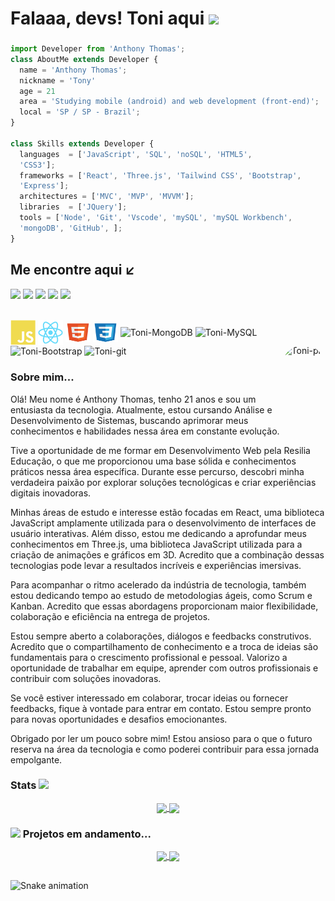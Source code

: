 ##  <h1 text-align="center">  Falaaa, devs!  Toni aqui <img src="https://emojis.slackmojis.com/emojis/images/1531849430/4246/blob-sunglasses.gif?1531849430" width="35px"></h1>

  
  ### 



```js
import Developer from 'Anthony Thomas';
class AboutMe extends Developer {
  name = 'Anthony Thomas';
  nickname = 'Tony'
  age = 21
  area = 'Studying mobile (android) and web development (front-end)';
  local = 'SP / SP - Brazil';
}

class Skills extends Developer {
  languages  = ['JavaScript', 'SQL', 'noSQL', 'HTML5',
  'CSS3'];
  frameworks = ['React', 'Three.js', 'Tailwind CSS', 'Bootstrap',
  'Express'];
  architectures = ['MVC', 'MVP', 'MVVM'];
  libraries  = ['JQuery'];
  tools = ['Node', 'Git', 'Vscode', 'mySQL', 'mySQL Workbench', 
  'mongoDB', 'GitHub', ]; 
}
```

## Me encontre aqui ↙
  <a href="https://www.linkedin.com/in/anthonythomasmm/" target="_blank"><img src="https://img.shields.io/badge/-LinkedIn-%230077B5?style=for-the-badge&logo=linkedin&logoColor=white" target="_blank"></a> 
  <a href="https://instagram.com/anthonythomas.jpg" target="_blank"><img src="https://img.shields.io/badge/-Instagram-%23E4405F?style=for-the-badge&logo=instagram&logoColor=white" target="_blank"></a>
  <a href = "mailto:anthonythomascontato@gmail.com"><img src="https://img.shields.io/badge/-Gmail-%23333?style=for-the-badge&logo=gmail&logoColor=white" target="_blank"></a>
 	<a href="https://www.twitch.tv/azkady" target="_blank"><img src="https://img.shields.io/badge/Twitch-9146FF?style=for-the-badge&logo=twitch&logoColor=white" target="_blank"></a>
   <a href="https://anthonythomas.vercel.app" target="_blank"><img src="https://img.shields.io/badge/<%2F>-Portfólio-purple" target="_blank" height="28" ></a>                                                    

<div style="display: inline_block"><br>
  <img align="center" alt="Toni-Js" height="40" width="40" src="https://raw.githubusercontent.com/devicons/devicon/master/icons/javascript/javascript-plain.svg">
  <img align="center" alt="Toni-React" height="40" width="40" src="https://raw.githubusercontent.com/devicons/devicon/master/icons/react/react-original.svg">

  <img align="center" alt="Toni-HTML" height="30" width="40" src="https://raw.githubusercontent.com/devicons/devicon/master/icons/html5/html5-original.svg">
  <img align="center" alt="Toni-CSS" height="30" width="40" src="https://raw.githubusercontent.com/devicons/devicon/master/icons/css3/css3-original.svg">

  <img align="center" alt="Toni-MongoDB" height="30" width="40" src="https://cdn.jsdelivr.net/gh/devicons/devicon/icons/mongodb/mongodb-original-wordmark.svg" />
  <img align="center" alt="Toni-MySQL" height="30" width="40" src="https://cdn.jsdelivr.net/gh/devicons/devicon/icons/mysql/mysql-original-wordmark.svg" />
  <img align="center" alt="Toni-Bootstrap" height="30" width="40" src="https://cdn.jsdelivr.net/gh/devicons/devicon/icons/bootstrap/bootstrap-original-wordmark.svg" />
  <img align="center" alt="Toni-git" height="30" width="40" src="https://cdn.jsdelivr.net/gh/devicons/devicon/icons/git/git-original-wordmark.svg" />
          
          
          
  <img align="right" alt="Toni-pic" height="150" style="border-radius:50px;" src="https://cdn.discordapp.com/attachments/954476183720964171/964913129614106634/Toni.jpg">
</div>



### Sobre mim... 
Olá! Meu nome é Anthony Thomas, tenho 21 anos e sou um entusiasta da tecnologia. Atualmente, estou cursando Análise e Desenvolvimento de Sistemas, buscando aprimorar meus conhecimentos e habilidades nessa área em constante evolução.

Tive a oportunidade de me formar em Desenvolvimento Web pela Resilia Educação, o que me proporcionou uma base sólida e conhecimentos práticos nessa área específica. Durante esse percurso, descobri minha verdadeira paixão por explorar soluções tecnológicas e criar experiências digitais inovadoras.

Minhas áreas de estudo e interesse estão focadas em React, uma biblioteca JavaScript amplamente utilizada para o desenvolvimento de interfaces de usuário interativas. Além disso, estou me dedicando a aprofundar meus conhecimentos em Three.js, uma biblioteca JavaScript utilizada para a criação de animações e gráficos em 3D. Acredito que a combinação dessas tecnologias pode levar a resultados incríveis e experiências imersivas.

Para acompanhar o ritmo acelerado da indústria de tecnologia, também estou dedicando tempo ao estudo de metodologias ágeis, como Scrum e Kanban. Acredito que essas abordagens proporcionam maior flexibilidade, colaboração e eficiência na entrega de projetos.

Estou sempre aberto a colaborações, diálogos e feedbacks construtivos. Acredito que o compartilhamento de conhecimento e a troca de ideias são fundamentais para o crescimento profissional e pessoal. Valorizo a oportunidade de trabalhar em equipe, aprender com outros profissionais e contribuir com soluções inovadoras.

Se você estiver interessado em colaborar, trocar ideias ou fornecer feedbacks, fique à vontade para entrar em contato. Estou sempre pronto para novas oportunidades e desafios emocionantes.

Obrigado por ler um pouco sobre mim! Estou ansioso para o que o futuro reserva na área da tecnologia e como poderei contribuir para essa jornada empolgante.

### Stats <img src="https://media3.giphy.com/media/l46CxDIh6HDiH9ndm/giphy.gif?cid=790b7611aea2f6594b0e363ddc39e1bdf3bbcd3c5a92d9c4&rid=giphy.gif&ct=s" width="50"> 

<p align="center">
   
   <a href="https://github.com/anthonythom">
    <img
      align="center"
      height="180em"
      src="https://github-readme-stats.vercel.app/api?username=anthonythom&show_icons=true&theme=midnight-purple)"
    />
  </a>
  
  <a href="https://github.com/anthonythom">
    <img
      align="center"
      height="180em"
      src="https://github-readme-stats.vercel.app/api/top-langs/?username=anthonythom&langs_count=8&theme=midnight-purple"
    />

  </a>
  
</p>

### <img src="https://media.giphy.com/media/UVG0BN8TOMKkPOJS6e/giphy.gif" width="40"> Projetos em andamento...
  

<p align="center">
  <a href="https://github.com/anthonythom/AnthonyThomas">
    <img 
      align="center"
      height="150em"
         src="https://github-readme-stats.vercel.app/api/pin/?username=anthonythom&repo=AnthonyThomas&theme=midnight-purple"></img>
  </a>
 <a href="https://github.com/anthonythom/Isaac">
    <img 
      align="center"
      height="150em" 
         src="https://github-readme-stats.vercel.app/api/pin/?username=anthonythom&repo=Isaac&theme=midnight-purple"></img>
   
  </a>
</p>
  
  
  
  
  
  
  
  

  
  ##
 
<div> 

 
  ![Snake animation](https://github.com/anthonythom/anthonythom/blob/output/github-contribution-grid-snake.svg)
 
</div>

